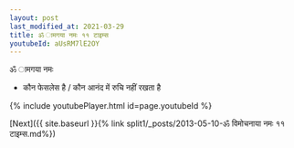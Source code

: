 ```yaml
---
layout: post
last_modified_at: 2021-03-29
title: ॐ ामगया नमः ११ टाइम्स
youtubeId: aUsRM7lE2OY
---
```

 
 
 ॐ ामगया नमः  
 
 -  कौन फेसलेस है / कौन आनंद में रुचि नहीं रखता है 
 
  
 
  
 
 
 
 
 
 


{% include youtubePlayer.html id=page.youtubeId %}
 
[Next]({{ site.baseurl }}{% link  split1/_posts/2013-05-10-ॐ विमोचनाया नमः ११ टाइम्स.md%})
 
